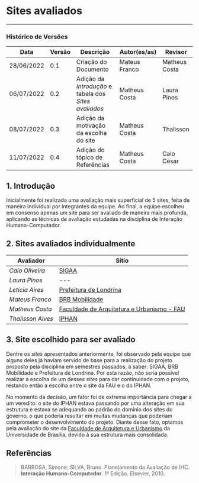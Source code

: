 # Sites avaliados
***

### Histórico de Versões

**Data** | **Versão** | **Descrição** | **Autor(es/as)** | **Revisor**|
--- | --- | --- | --- | --- |
28/06/2022 | 0.1 | Criação do Documento | Mateus Franco | Matheus Costa |
06/07/2022 | 0.2 | Adição da _Introdução_ e tabela dos _Sites avaliados_ | Matheus Costa | Laura Pinos |
08/07/2022 | 0.3 | Adição da motivação da escolha do site | Matheus Costa | Thalisson
11/07/2022 | 0.4 | Adição do tópico de Referências | Matheus Costa | Caio César

## 1. Introdução
Inicialmente foi realizada uma avaliação mais superficial de 5 sites,
feita de maneira individual por integrantes da equipe.
Ao final, a equipe escolheu em consenso apenas um site para ser avaliado de maneira mais profunda, aplicando as técnicas de avaliação estudadas
na disciplina de Interação Humano-Computador.

## 2. Sites avaliados individualmente

**Avaliador** | **Sítio**
--- | ---
_Caio Oliveira_| [SIGAA](https://sig.unb.br/sipac/)
_Laura Pinos_| ---
_Letícia Aires_| [Prefeitura de Londrina](https://portal.londrina.pr.gov.br/)
_Mateus Franco_| [BRB Mobilidade](https://mobilidade.brb.com.br/mobilidade/)  
_Matheus Costa_| [Faculdade de Arquitetura e Urbanismo - FAU](http://fau.unb.br/)
_Thalisson Alves_| [IPHAN](http://portal.iphan.gov.br/)

## 3. Site escolhido para ser avaliado
Dentre os _sites_ apresentados anteriormente, foi observado pela equipe que alguns deles já haviam servido de base para a realização do projeto proposto pela disciplina em semestres passados, a saber: SIGAA, BRB Mobilidade e Prefeitura de Londrina. Por esta razão, não seria possível realizar a escolha de um desses _sites_ para dar continuidade com o projeto, restando então a escolha entre o site da FAU e o do IPHAN.

No momento da decisão, um fator foi de extrema importância para chegar a um veredito: o site do IPHAN estava passando por uma alteração em sua estrutura e estava se adequando ao padrão do domínio dos sites do governo, o que poderia resultar em muitas mudanças que poderiam comprometer o desenvolvimento do projeto. Diante desse fato, optamos pela avaliação do site da [Faculdade de Arquitetura e Urbanismo](http://fau.unb.br/) da Universidade de Brasília, devido à sua estrutura mais consolidada.

## Referências
> BARBOSA, Simone; SILVA, Bruno. Planejamento da Avaliação de IHC. **Interação Humano-Computador**. 1ª Edição. Elsevier, 2010.
